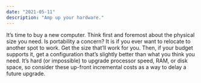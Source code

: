 ```yaml
---
date: "2021-05-11"
description: "Amp up your hardware."
---
```


It’s time to buy a new computer. Think first and foremost about the physical size you need. Is portability a concern? It is if you ever want to relocate to another spot to work. Get the size that’ll work for you. Then, if your budget supports it, get a configuration that’s slightly better than what you think you need. It’s hard (or impossible) to upgrade processor speed, RAM, or disk space, so consider these up-front incremental costs as a way to delay a future upgrade.
